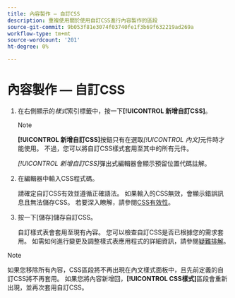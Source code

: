```yaml
---
title: 內容製作 — 自訂CSS
description: 重複使用關於使用自訂CSS進行內容製作的區段
source-git-commit: 9b053f81e3074f03740fe1f3b69f632219ad269a
workflow-type: tm+mt
source-wordcount: '201'
ht-degree: 0%

---
```


# 內容製作 — 自訂CSS

1. 在右側顯示的&#x200B;_樣式_&#x200B;索引標籤中，按一下&#x200B;**[!UICONTROL 新增自訂CSS]**。

   >[!NOTE]
   >
   >**[!UICONTROL 新增自訂CSS]**&#x200B;按鈕只有在選取&#x200B;_[!UICONTROL 內文]_&#x200B;元件時才能使用。 不過，您可以將自訂CSS樣式套用至其中的所有元件。

   _[!UICONTROL 新增自訂CSS]_&#x200B;彈出式編輯器會顯示預留位置代碼註解。

1. 在編輯器中輸入CSS程式碼。

   請確定自訂CSS有效並遵循正確語法。 如果輸入的CSS無效，會顯示錯誤訊息且無法儲存CSS。 若要深入瞭解，請參閱[CSS有效性](../user/content/design-custom-css.md#css-validity)。

1. 按一下[儲存]儲存自訂CSS。**&#x200B;**

   自訂樣式表會套用至現有內容。 您可以檢查自訂CSS是否已根據您的需求套用。 如需如何進行變更及調整樣式表應用程式的詳細資訊，請參閱[疑難排解](../user/content/design-custom-css.md#troubleshooting)。

>[!NOTE]
>
>  如果您移除所有內容，CSS區段將不再出現在內文樣式面板中，且先前定義的自訂CSS將不再套用。 如果您將內容新增回，**[!UICONTROL CSS樣式]**&#x200B;區段會重新出現，並再次套用自訂CSS。
